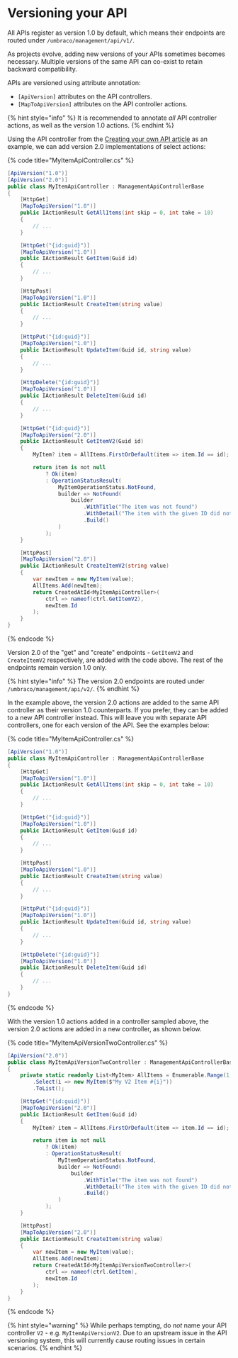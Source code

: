 ﻿---
description: Adding new versions of custom Management APIs
---

# Versioning your API

All APIs register as version 1.0 by default, which means their endpoints are routed under `/umbraco/management/api/v1/`.

As projects evolve, adding new versions of your APIs sometimes becomes necessary. Multiple versions of the same API can co-exist to retain backward compatibility.

APIs are versioned using attribute annotation:

- `[ApiVersion]` attributes on the API controllers.
- `[MapToApiVersion]` attributes on the API controller actions.

{% hint style="info" %}
It is recommended to annotate _all_ API controller actions, as well as the version 1.0 actions.
{% endhint %}

Using the API controller from the [Creating your own API article](./create-your-own-api.md) as an example, we can add version 2.0 implementations of select actions:

{% code title="MyItemApiController.cs" %}

```csharp
[ApiVersion("1.0")]
[ApiVersion("2.0")]
public class MyItemApiController : ManagementApiControllerBase
{
    [HttpGet]
    [MapToApiVersion("1.0")]
    public IActionResult GetAllItems(int skip = 0, int take = 10)
    {
        // ...
    }

    [HttpGet("{id:guid}")]
    [MapToApiVersion("1.0")]
    public IActionResult GetItem(Guid id)
    {
        // ...
    }

    [HttpPost]
    [MapToApiVersion("1.0")]
    public IActionResult CreateItem(string value)
    {
        // ...
    }

    [HttpPut("{id:guid}")]
    [MapToApiVersion("1.0")]
    public IActionResult UpdateItem(Guid id, string value)
    {
        // ...
    }

    [HttpDelete("{id:guid}")]
    [MapToApiVersion("1.0")]
    public IActionResult DeleteItem(Guid id)
    {
        // ...
    }

    [HttpGet("{id:guid}")]
    [MapToApiVersion("2.0")]
    public IActionResult GetItemV2(Guid id)
    {
        MyItem? item = AllItems.FirstOrDefault(item => item.Id == id);

        return item is not null
            ? Ok(item)
            : OperationStatusResult(
                MyItemOperationStatus.NotFound,
                builder => NotFound(
                    builder
                        .WithTitle("The item was not found")
                        .WithDetail("The item with the given ID did not exist.")
                        .Build()
                )
            );
    }

    [HttpPost]
    [MapToApiVersion("2.0")]
    public IActionResult CreateItemV2(string value)
    {
        var newItem = new MyItem(value);
        AllItems.Add(newItem);
        return CreatedAtId<MyItemApiController>(
            ctrl => nameof(ctrl.GetItemV2),
            newItem.Id
        );
    }
}
```

{% endcode %}

Version 2.0 of the "get" and "create" endpoints - `GetItemV2` and `CreateItemV2` respectively, are added with the code above. The rest of the endpoints remain version 1.0 only.

{% hint style="info" %}
The version 2.0 endpoints are routed under `/umbraco/management/api/v2/`.
{% endhint %}

In the example above, the version 2.0 actions are added to the same API controller as their version 1.0 counterparts. If you prefer, they can be added to a new API controller instead. This will leave you with separate API controllers, one for each version of the API. See the examples below:

{% code title="MyItemApiController.cs" %}

```csharp
[ApiVersion("1.0")]
public class MyItemApiController : ManagementApiControllerBase
{
    [HttpGet]
    [MapToApiVersion("1.0")]
    public IActionResult GetAllItems(int skip = 0, int take = 10)
    {
        // ...
    }

    [HttpGet("{id:guid}")]
    [MapToApiVersion("1.0")]
    public IActionResult GetItem(Guid id)
    {
        // ...
    }

    [HttpPost]
    [MapToApiVersion("1.0")]
    public IActionResult CreateItem(string value)
    {
        // ...
    }

    [HttpPut("{id:guid}")]
    [MapToApiVersion("1.0")]
    public IActionResult UpdateItem(Guid id, string value)
    {
        // ...
    }

    [HttpDelete("{id:guid}")]
    [MapToApiVersion("1.0")]
    public IActionResult DeleteItem(Guid id)
    {
        // ...
    }
}
```

{% endcode %}

With the version 1.0 actions added in a controller sampled above, the version 2.0 actions are added in a new controller, as shown below.

{% code title="MyItemApiVersionTwoController.cs" %}
```csharp
[ApiVersion("2.0")]
public class MyItemApiVersionTwoController : ManagementApiControllerBase
{
    private static readonly List<MyItem> AllItems = Enumerable.Range(1, 100)
        .Select(i => new MyItem($"My V2 Item #{i}"))
        .ToList();

    [HttpGet("{id:guid}")]
    [MapToApiVersion("2.0")]
    public IActionResult GetItem(Guid id)
    {
        MyItem? item = AllItems.FirstOrDefault(item => item.Id == id);

        return item is not null
            ? Ok(item)
            : OperationStatusResult(
                MyItemOperationStatus.NotFound,
                builder => NotFound(
                    builder
                        .WithTitle("The item was not found")
                        .WithDetail("The item with the given ID did not exist.")
                        .Build()
                )
            );
    }

    [HttpPost]
    [MapToApiVersion("2.0")]
    public IActionResult CreateItem(string value)
    {
        var newItem = new MyItem(value);
        AllItems.Add(newItem);
        return CreatedAtId<MyItemApiVersionTwoController>(
            ctrl => nameof(ctrl.GetItem),
            newItem.Id
        );
    }
}
```
{% endcode %}

{% hint style="warning" %}
While perhaps tempting, do _not_ name your API controller `V2` - e.g. `MyItemApiVersionV2`. Due to an upstream issue in the API versioning system, this will currently cause routing issues in certain scenarios.
{% endhint %}
